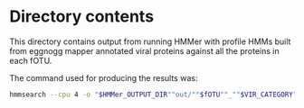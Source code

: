 # Directory contents

This directory contains output from running HMMer with profile HMMs built from eggnogg mapper annotated viral proteins against all the proteins in each fOTU.

The command used for producing the results was:

```bash
hmmsearch --cpu 4 -o "$HMMer_OUTPUT_DIR""out/""$fOTU""_""$VIR_CATEGORY"".out" -A "$HMMer_OUTPUT_DIR""alns/""$fOTU""$VIR_CATEGORY"".aln.out" --tblout "$HMMer_OUTPUT_DIR""tblout/""$fOTU""$VIR_CATEGORY"".tbl.out" --domtblout "$HMMer_OUTPUT_DIR""domtblout/""$fOTU""$VIR_CATEGORY"".domtbl.out" --pfamtblout "$HMMer_OUTPUT_DIR""pfamtblout/""$fOTU""$VIR_CATEGORY"".pfamtbl.out" "$VIRUS_HMMs_DIR""$VIR_HMM_FILE" "$fOTUproteoms_DIR""$fOTU_FILE"
```